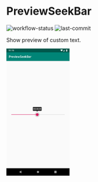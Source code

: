 PreviewSeekBar
=

![workflow-status](https://img.shields.io/github/actions/workflow/status/michaelbel/previewseekbar/ci.yml?style=for-the-badge&logo=github&labelColor=3F464F)
![last-commit](https://img.shields.io/github/last-commit/michaelbel/previewseekbar?style=for-the-badge&logo=github&labelColor=3F464F)

Show preview of custom text.

<img src=".github/screen.png" alt="Project Image" width="33%">